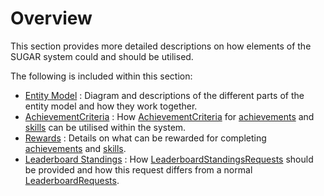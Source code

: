 # Overview

This section provides more detailed descriptions on how elements of the SUGAR system could and should be utilised.  

The following is included within this section:
	
- [Entity Model](entitymodel.md) : Diagram and descriptions of the different parts of the entity model and how they work together.
- [AchievementCriteria](criteria.md) : How [AchievementCriteria](xref:PlayGen.SUGAR.Contracts.AchievementCriteria) for [achievements](/features/achievements.html) and [skills](/features/skills.html) can be utilised within the system.
- [Rewards](rewards.md) : Details on what can be rewarded for completing [achievements](/features/achievements.html) and [skills](/features/skills.html).
- [Leaderboard Standings](leaderboardstandings.md) : How [LeaderboardStandingsRequests](xref:PlayGen.SUGAR.Contracts.LeaderboardStandingsRequest) should be provided and how this request differs from a normal [LeaderboardRequests](xref:PlayGen.SUGAR.Contracts.LeaderboardRequest).